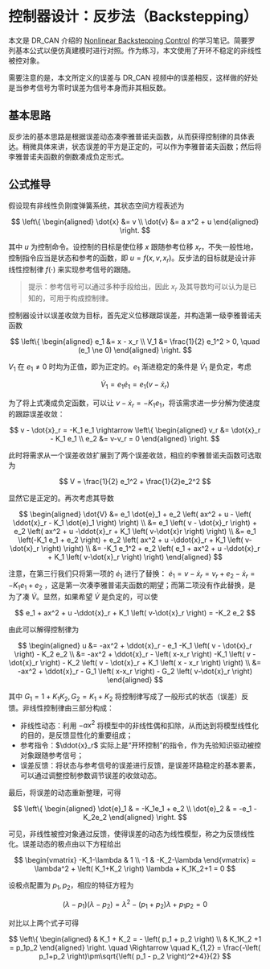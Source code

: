 # 控制器设计：反步法（Backstepping）

本文是 DR_CAN 介绍的 [Nonlinear Backstepping Control](https://www.bilibili.com/video/BV1BW411M7v4) 的学习笔记。简要罗列基本公式以便仿真建模时进行对照。作为练习，本文使用了开环不稳定的非线性被控对象。

需要注意的是，本文所定义的误差与 DR_CAN 视频中的误差相反，这样做的好处是当参考信号为零时误差为信号本身而非其相反数。


## 基本思路

反步法的基本思路是根据误差动态凑李雅普诺夫函数，从而获得控制律的具体表达。稍微具体来讲，状态误差的平方是正定的，可以作为李雅普诺夫函数；然后将李雅普诺夫函数的倒数凑成负定形式。


## 公式推导

假设现有非线性负刚度弹簧系统，其状态空间方程表述为

$$
\left\{
\begin{aligned}
    \dot{x} &= v \\
    \dot{v} &= a x^2 + u
\end{aligned}
\right.
$$

其中 $u$ 为控制命令。设控制的目标是使位移 $x$ 跟随参考位移 $x_r$，不失一般性地，控制指令应当是状态和参考的函数，即 $u=f(x,v,x_r)$。反步法的目标就是设计非线性控制律 $f(\cdot)$ 来实现参考信号的跟随。

> 提示：参考信号可以通过多种手段给出，因此 $x_r$ 及其导数均可以认为是已知的，可用于构成控制律。


控制器设计以误差收敛为目标，首先定义位移跟踪误差，并构造第一级李雅普诺夫函数

$$
\left\{
\begin{aligned}
e_1 &= x - x_r \\
V_1 &= \frac{1}{2} e_1^2 > 0, \quad (e_1 \ne 0)
\end{aligned}
\right.
$$

$V_1$ 在 $e_1\ne 0$ 时均为正值，即为正定的。$e_1$ 渐进稳定的条件是 $\dot{V}_1$ 是负定，考虑

$$
\dot{V}_1 = e_1 \dot{e}_1 = e_1 \left( v - \dot{x}_r \right)
$$

为了将上式凑成负定函数，可以让 $v-\dot{x}_r = -K_1 e_1$，将该需求进一步分解为使速度的跟踪误差收敛：

$$
v - \dot{x}_r = -K_1 e_1 \rightarrow
\left\{
\begin{aligned}
    v_r &= \dot{x}_r - K_1 e_1 \\
    e_2 &= v-v_r = 0
\end{aligned}
\right.
$$

此时将需求从一个误差收敛扩展到了两个误差收敛，相应的李雅普诺夫函数可选取为

$$
V = \frac{1}{2} e_1^2 + \frac{1}{2}e_2^2
$$

显然它是正定的。再次考虑其导数

$$
\begin{aligned}
    \dot{V} &= e_1 \dot{e}_1 + e_2 \left( ax^2 + u - \left( \ddot{x}_r - K_1 \dot{e}_1 \right) \right) \\
    &= e_1 \left( v - \dot{x}_r \right) + e_2 \left( ax^2 + u -\ddot{x}_r + K_1 \left( v-\dot{x}r \right) \right) \\
    &= e_1 \left(-K_1 e_1 + e_2 \right) + e_2 \left( ax^2 + u -\ddot{x}_r + K_1 \left( v-\dot{x}_r \right) \right) \\
    &= -K_1 e_1^2 + e_2 \left( e_1 + ax^2 + u -\ddot{x}_r + K_1 \left( v-\dot{x}_r \right) \right)
\end{aligned}
$$

注意，在第三行我们只将第一项的 $\dot{e}_1$ 进行了替换： $\dot{e}_1 = v-\dot{x}_r = v_r + e_2 - \dot{x}_r = -K_1e_1 + e_2$ ，这是第一次凑李雅普诺夫函数的期望；而第二项没有作此替换，是为了凑 $\dot{V}$。显然，如果希望 $\dot{V}$ 是负定的，可以使

$$
 e_1 + ax^2 + u -\ddot{x}_r + K_1 \left( v-\dot{x}_r \right) = -K_2 e_2
$$

由此可以解得控制律为

$$
\begin{aligned}
    u &= -ax^2 + \ddot{x}_r - e_1 -K_1 \left( v - \dot{x}_r \right) - K_2 e_2 \\
    &= -ax^2 + \ddot{x}_r - \left( x-x_r \right) -K_1 \left( v - \dot{x}_r \right) - K_2 \left( v - \dot{x}_r + K_1 \left( x - x_r \right) \right) \\
    &= -ax^2 + \ddot{x}_r - G_1 \left( x-x_r \right) - G_2 \left( v-\dot{x}_r \right)
\end{aligned}
$$

其中 $G_1 = 1 + K_1K_2,\, G_2 = K_1 + K_2$ 将控制律写成了一般形式的状态（误差）反馈。非线性控制律由三部分构成：

- 非线性动态：利用 $-ax^2$ 将模型中的非线性偶和扣除，从而达到将模型线性化的目的，是反馈显性化的重要组成；
- 参考指令：$\ddot{x}_r$ 实际上是“开环控制”的指令，作为先验知识驱动被控对象跟随参考信号；
- 误差反馈：将状态与参考信号的误差进行反馈，是误差环路稳定的基本要素，可以通过调整控制参数调节误差的收敛动态。


最后，将误差的动态重新整理，可得

$$
\left\{
\begin{aligned}
    \dot{e}_1 & = -K_1e_1 + e_2 \\
    \dot{e}_2 & = -e_1 - K_2e_2
\end{aligned}
\right.
$$

可见，非线性被控对象通过反馈，使得误差的动态为线性模型，称之为反馈线性化。误差动态的极点由以下方程给出

$$
\begin{vmatrix} -K_1-\lambda & 1 \\ -1 & -K_2-\lambda \end{vmatrix} = \lambda^2 + \left( K_1+K_2 \right) \lambda + K_1K_2+1 = 0
$$

设极点配置为 $p_1,\,p_2$，相应的特征方程为

$$
\left( \lambda - p_1 \right) \left( \lambda - p_2 \right) = \lambda^2 - \left( p_1 + p_2 \right) \lambda + p_1 p_2 = 0
$$

对比以上两个式子可得

$$
\left\{
\begin{aligned}
    & K_1 + K_2 = - \left( p_1 + p_2 \right) \\
    & K_1K_2 +1 = p_1p_2
\end{aligned}
\right.
\quad \Rightarrow \quad
K_{1,2} = \frac{-\left( p_1+p_2 \right)\pm\sqrt{\left( p_1 - p_2 \right)^2+4}}{2}
$$
